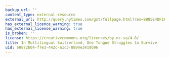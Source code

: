 ```yaml
---
backup_url: ''
content_type: external-resource
external_url: http://query.nytimes.com/gst/fullpage.html?res=9B05E4DF1638F93AA1575AC0A9669D8B63
has_external_licence_warning: true
has_external_license_warning: true
is_broken: ''
license: https://creativecommons.org/licenses/by-nc-sa/4.0/
title: In Multilingual Switzerland, One Tongue Struggles to Survive
uid: 60872b04-f7e3-442c-a1c3-8804e3419b96
---
```

